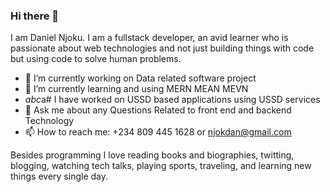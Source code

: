 ### Hi there 👋

<!--**njokdan/njokdan** is a ✨ _special_ ✨ repository because its `README.md` (this file) appears on your GitHub profile.-->

I am Daniel Njoku. I am a fullstack developer, an avid learner who is passionate about web technologies and not just building things with code but using code to solve human problems. <!--I love creating open-source projects and contributing to the community.-->

- 🔭 I’m currently working on Data related software project
- 🌱 I’m currently learning and using MERN MEAN MEVN
- *abc*a# I have worked on USSD based applications using USSD services
- 💬 Ask me about any Questions Related to front end and backend Technology
- 📫 How to reach me: +234 809 445 1628 or njokdan@gmail.com
<!--- 👯 I’m looking to collaborate on ...
- 🤔 I’m looking for help with ...-->



Besides programming I love reading books and biographies, twitting, blogging, watching tech talks, playing sports, traveling, and learning new things every single day.
